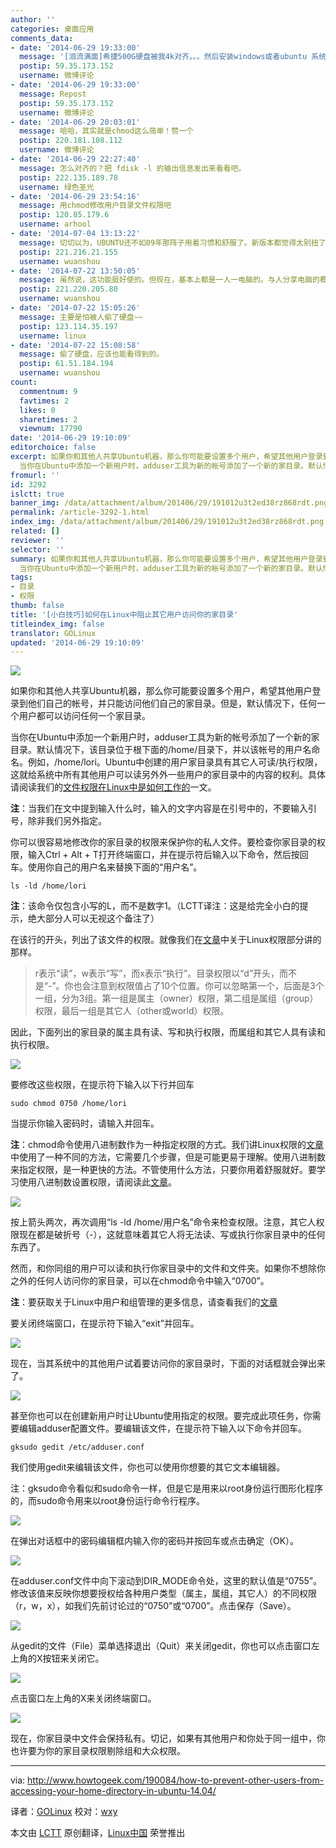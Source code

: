```yaml
---
author: ''
categories: 桌面应用
comments_data:
- date: '2014-06-29 19:33:00'
  message: '[泪流满面]希捷500G硬盘被我4k对齐。。。然后安装windows或者ubuntu 系统登录界面特别卡。。。[泪]咋整啊'
  postip: 59.35.173.152
  username: 微博评论
- date: '2014-06-29 19:33:00'
  message: Repost
  postip: 59.35.173.152
  username: 微博评论
- date: '2014-06-29 20:03:01'
  message: 哈哈，其实就是chmod这么简单！赞一个
  postip: 220.181.108.112
  username: 微博评论
- date: '2014-06-29 22:27:40'
  message: 怎么对齐的？把 fdisk -l 的输出信息发出来看看吧。
  postip: 222.135.189.78
  username: 绿色圣光
- date: '2014-06-29 23:54:16'
  message: 用chmod修改用户目录文件权限吧
  postip: 120.85.179.6
  username: arhool
- date: '2014-07-04 13:13:22'
  message: 切切以为，UBUNTU还不如09年那阵子用着习惯和舒服了。新版本都觉得太别扭了。
  postip: 221.216.21.155
  username: wuanshou
- date: '2014-07-22 13:50:05'
  message: 虽然说，这功能挺好使的。但现在，基本上都是一人一电脑的。与人分享电脑的概率还是蛮低的。
  postip: 221.220.205.80
  username: wuanshou
- date: '2014-07-22 15:05:26'
  message: 主要是怕被人偷了硬盘~~
  postip: 123.114.35.197
  username: linux
- date: '2014-07-22 15:08:58'
  message: 偷了硬盘，应该也能看得到的。
  postip: 61.51.184.194
  username: wuanshou
count:
  commentnum: 9
  favtimes: 2
  likes: 0
  sharetimes: 2
  viewnum: 17790
date: '2014-06-29 19:10:09'
editorchoice: false
excerpt: 如果你和其他人共享Ubuntu机器，那么你可能要设置多个用户，希望其他用户登录到他们自己的帐号，并只能访问他们自己的家目录。但是，默认情况下，任何一个用户都可以访问任何一个家目录。
  当你在Ubuntu中添加一个新用户时，adduser工具为新的帐号添加了一个新的家目录。默认情况下，该目录位于根下面的/home/目录下，并以该帐号的用户名命名。例如，/home/lori。Ubuntu中创建的用户家目录具有其它人可读/执行权限，这就给系统中所有其他用户可以读另外外一些用户的家目录中的内容的权利。具体请阅读我们的文件权限在Linux中是如何工作的一
fromurl: ''
id: 3292
islctt: true
banner_img: /data/attachment/album/201406/29/191012u3t2ed38rz868rdt.png
permalink: /article-3292-1.html
index_img: /data/attachment/album/201406/29/191012u3t2ed38rz868rdt.png.thumb.jpg
related: []
reviewer: ''
selector: ''
summary: 如果你和其他人共享Ubuntu机器，那么你可能要设置多个用户，希望其他用户登录到他们自己的帐号，并只能访问他们自己的家目录。但是，默认情况下，任何一个用户都可以访问任何一个家目录。
  当你在Ubuntu中添加一个新用户时，adduser工具为新的帐号添加了一个新的家目录。默认情况下，该目录位于根下面的/home/目录下，并以该帐号的用户名命名。例如，/home/lori。Ubuntu中创建的用户家目录具有其它人可读/执行权限，这就给系统中所有其他用户可以读另外外一些用户的家目录中的内容的权利。具体请阅读我们的文件权限在Linux中是如何工作的一
tags:
- 目录
- 权限
thumb: false
title: '[小白技巧]如何在Linux中阻止其它用户访问你的家目录'
titleindex_img: false
translator: GOLinux
updated: '2014-06-29 19:10:09'
---
```


![](/data/attachment/album/201406/29/191012u3t2ed38rz868rdt.png)


如果你和其他人共享Ubuntu机器，那么你可能要设置多个用户，希望其他用户登录到他们自己的帐号，并只能访问他们自己的家目录。但是，默认情况下，任何一个用户都可以访问任何一个家目录。


当你在Ubuntu中添加一个新用户时，adduser工具为新的帐号添加了一个新的家目录。默认情况下，该目录位于根下面的/home/目录下，并以该帐号的用户名命名。例如，/home/lori。Ubuntu中创建的用户家目录具有其它人可读/执行权限，这就给系统中所有其他用户可以读另外外一些用户的家目录中的内容的权利。具体请阅读我们的[文件权限在Linux中是如何工作的](http://www.howtogeek.com/67987/htg-explains-how-do-linux-file-permissions-work/)一文。


**注**：当我们在文中提到输入什么时，输入的文字内容是在引号中的，不要输入引号，除非我们另外指定。


你可以很容易地修改你的家目录的权限来保护你的私人文件。要检查你家目录的权限，输入Ctrl + Alt + T打开终端窗口，并在提示符后输入以下命令，然后按回车。使用你自己的用户名来替换下面的“用户名”。



```
ls -ld /home/lori

```

**注**：该命令仅包含小写的L，而不是数字1。（LCTT译注：这是给完全小白的提示，绝大部分人可以无视这个备注了）


在该行的开头，列出了该文件的权限。就像我们在[文章](http://www.howtogeek.com/67987/htg-explains-how-do-linux-file-permissions-work/)中关于Linux权限部分讲的那样。



> 
> r表示“读”，w表示“写”，而x表示“执行”。目录权限以“d”开头，而不是“-”。你也会注意到权限值占了10个位置。你可以忽略第一个，后面是3个一组，分为3组。第一组是属主（owner）权限，第二组是属组（group）权限，最后一组是其它人（other或world）权限。
> 
> 
> 


因此，下面列出的家目录的属主具有读、写和执行权限，而属组和其它人具有读和执行权限。


![](/data/attachment/album/201406/29/191016rwm11wmmiintn2it.png)


要修改这些权限，在提示符下输入以下行并回车



```
sudo chmod 0750 /home/lori

```

当提示你输入密码时，请输入并回车。


**注**：chmod命令使用八进制数作为一种指定权限的方式。我们讲Linux权限的[文章](http://www.howtogeek.com/67987/htg-explains-how-do-linux-file-permissions-work/)中使用了一种不同的方法，它需要几个步骤，但是可能更易于理解。使用八进制数来指定权限，是一种更快的方法。不管使用什么方法，只要你用着舒服就好。要学习使用八进制数设置权限，请阅读此[文章](http://www.linux.org/threads/file-permissions-chmod.4094/)。


![](/data/attachment/album/201406/29/191017en1cruur1tczwe1z.png)


按上箭头两次，再次调用“ls -ld /home/用户名”命令来检查权限。注意，其它人权限现在都是破折号（-），这就意味着其它人将无法读、写或执行你家目录中的任何东西了。


然而，和你同组的用户可以读和执行你家目录中的文件和文件夹。如果你不想除你之外的任何人访问你的家目录，可以在chmod命令中输入“0700”。


**注**：要获取关于Linux中用户和组管理的更多信息，请查看我们的[文章](http://www.howtogeek.com/howto/36845/the-beginners-guide-to-managing-users-and-groups-in-linux/)


要关闭终端窗口，在提示符下输入“exit”并回车。


![](/data/attachment/album/201406/29/191018fdavmv82de5q8top.png)


现在，当其系统中的其他用户试着要访问你的家目录时，下面的对话框就会弹出来了。


![](/data/attachment/album/201406/29/191019c3h8jogchonaaag5.png)


甚至你也可以在创建新用户时让Ubuntu使用指定的权限。要完成此项任务，你需要编辑adduser配置文件。要编辑该文件，在提示符下输入以下命令并回车。



```
gksudo gedit /etc/adduser.conf

```

我们使用gedit来编辑该文件，你也可以使用你想要的其它文本编辑器。


注：gksudo命令看似和sudo命令一样，但是它是用来以root身份运行图形化程序的，而sudo命令用来以root身份运行命令行程序。


![](/data/attachment/album/201406/29/191020ntf0hni6oxz0xhtc.png)


在弹出对话框中的密码编辑框内输入你的密码并按回车或点击确定（OK）。


![](/data/attachment/album/201406/29/191021ri3eoqb7c8xxzz3e.png)


在adduser.conf文件中向下滚动到DIR\_MODE命令处，这里的默认值是“0755”。修改该值来反映你想要授权给各种用户类型（属主，属组，其它人）的不同权限（r，w，x），如我们先前讨论过的“0750”或“0700”。点击保存（Save）。


![](/data/attachment/album/201406/29/191023wrnw5jkrpnsjssue.png)


从gedit的文件（File）菜单选择退出（Quit）来关闭gedit，你也可以点击窗口左上角的X按钮来关闭它。


![](/data/attachment/album/201406/29/191024o3tzt3yqo43jyz3k.png)


点击窗口左上角的X来关闭终端窗口。


![](/data/attachment/album/201406/29/191025t0ktt2gi9xt9rxlg.png)


现在，你家目录中文件会保持私有。切记，如果有其他用户和你处于同一组中，你也许要为你的家目录权限剔除组和大众权限。




---


via: <http://www.howtogeek.com/190084/how-to-prevent-other-users-from-accessing-your-home-directory-in-ubuntu-14.04/>


译者：[GOLinux](https://github.com/GOLinux) 校对：[wxy](https://github.com/wxy)


本文由 [LCTT](https://github.com/LCTT/TranslateProject) 原创翻译，[Linux中国](http://linux.cn/) 荣誉推出